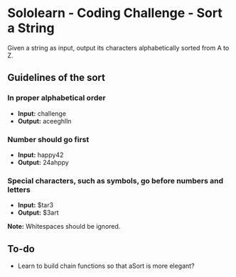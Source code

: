 # Sololearn - Coding Challenge - Sort a String
Given a string as input, output its characters alphabetically sorted from A to Z.
## Guidelines of the sort
### In proper alphabetical order
- **Input:** challenge
- **Output:** aceeghlln
### Number should go first
- **Input:** happy42
- **Output:** 24ahppy
### Special characters, such as symbols, go before numbers and letters
- **Input:** $tar3
- **Output:** $3art

**Note:** Whitespaces should be ignored.

## To-do
- Learn to build chain functions so that aSort is more elegant?